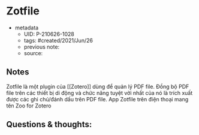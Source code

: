 # Zotfile

- metadata
	- UID: P-210626-1028
	- tags: #created/2021/Jun/26
	- previous note: 
	- source: 

## Notes
Zotfile là một plugin của [[Zotero]] dùng để quản lý PDF file. Đồng bộ PDF file trên các thiết bị di động và chức năng tuyệt vời nhất của nó là trích xuất được các ghi chú/đánh dấu trên PDF file.
App Zotfile trên điện thoại mang tên Zoo for Zotero

## Questions & thoughts:
